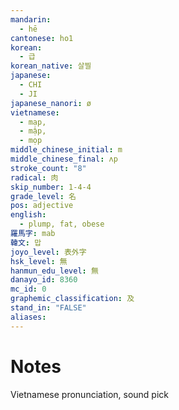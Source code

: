 ```yaml
---
mandarin:
  - hē
cantonese: ho1
korean:
  - 급
korean_native: 살찔
japanese:
  - CHI
  - JI
japanese_nanori: ø
vietnamese:
  - mạp, 
  - mập, 
  - mọp
middle_chinese_initial: m
middle_chinese_final: ʌp
stroke_count: "8"
radical: 肉
skip_number: 1-4-4
grade_level: 名
pos: adjective
english:
  - plump, fat, obese
羅馬字: mab
韓文: 맙
joyo_level: 表外字
hsk_level: 無
hanmun_edu_level: 無
danayo_id: 8360
mc_id: 0
graphemic_classification: 及
stand_in: "FALSE"
aliases:
---
```


# Notes
Vietnamese pronunciation, sound pick
